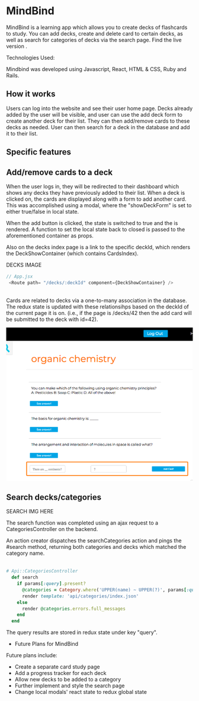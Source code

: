 # MindBind

MindBind is a learning app which allows you to create decks of flashcards to study.  You can add decks, create and delete card to certain decks, as well as search for categories of decks via the search page. Find the live version <HERE>.
  
Technologies Used:

Mindbind was developed using Javascript, React, HTML & CSS, Ruby and Rails.  

How it works
--

Users can log into the website and see their user home page.  Decks already added by the user will be visible, and user can use the add deck form to create another deck for their list.  They can then add/remove cards to these decks as needed.  User can then search for a deck in the database and add it to their list.

Specific features
-

Add/remove cards to a deck
--

When the user logs in, they will be redirected to their dashboard which shows any decks they have previously added to their list.  When a deck is clicked on, the cards are displayed along with a form to add another card.  This was accomplished using a modal, where the "showDeckForm" is set to either true/false in local state.

When the add button is clicked, the state is switched to true and the <AddDeckContainer /> is rendered.  A function to set the local state back to closed is passed to the aforementioned container as props.

Also on the decks index page is a link to the specific deckId, which renders the DeckShowContainer (which contains CardsIndex).

DECKS IMAGE


```javascript
// App.jsx
 <Route path= "/decks/:deckId" component={DeckShowContainer} />
 
```
Cards are related to decks via a one-to-many association in the database.  The redux state is updated with these relationsihps based on the deckId of the current page it is on. (i.e., if the page is /decks/42 then the add card will be submitted to the deck with id=42). 

![text](https://github.com/cmy235/MindBind/blob/master/app/assets/images/cards.png)


Search decks/categories
--

SEARCH IMG HERE

The search function was completed using an ajax request to a CategoriesController on the backend.

An action creator dispatches the searchCategories action and pings the #search method, returning both categories and decks which matched the category name.

```ruby

# Api::CategoriesController
  def search
    if params[:query].present?
      @categories = Category.where('UPPER(name) ~ UPPER(?)', params[:query].upcase)
      render template: 'api/categories/index.json'
    else
      render @categories.errors.full_messages
    end
  end
```

The query results are stored in redux state under key "query".

* Future Plans for MindBind

Future plans include:
* Create a separate card study page
* Add a progress tracker for each deck
* Allow new decks to be added to a category
* Further implement and style the search page
* Change local modals' react state to redux global state


